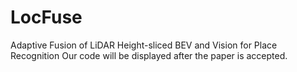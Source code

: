 # LocFuse
Adaptive Fusion of LiDAR Height-sliced BEV and Vision for Place Recognition
Our code will be displayed after the paper is accepted.
